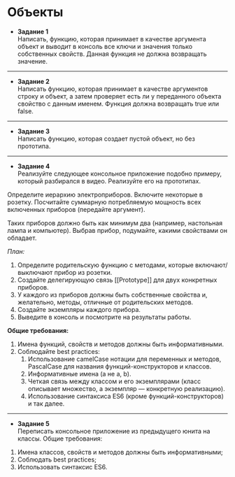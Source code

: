 # Объекты
+ **Задание 1**<br>
Написать, функцию, которая принимает в качестве аргумента объект и выводит в консоль 
все ключи и значения только собственных свойств. Данная функция не должна возвращать 
значение.

___
+ **Задание 2**<br>
Написать функцию, которая принимает в качестве аргументов строку и объект,
а затем проверяет есть ли у переданного объекта свойство с данным именем. 
Функция должна возвращать true или false.

___
+ **Задание 3**<br>
Написать функцию, которая создает пустой объект, но без прототипа.

___
+ **Задание 4**<br>
Реализуйте следующее консольное приложение подобно примеру, который разбирался в видео. Реализуйте его на прототипах.

Определите иерархию электроприборов. Включите некоторые в розетку. Посчитайте суммарную потребляемую мощность всех включенных приборов (передайте аргумент). 

Таких приборов должно быть как минимум два (например, настольная лампа и компьютер). Выбрав прибор, подумайте, какими свойствами он обладает.

*План:*
1. Определите родительскую функцию с методами, которые включают/выключают прибор из розетки.
2. Создайте делегирующую связь [[Prototype]] для двух конкретных приборов.
3. У каждого из приборов должны быть собственные свойства и, желательно, методы, отличные от родительских методов.
4. Создайте экземпляры каждого прибора.
5. Выведите в консоль и посмотрите на результаты работы.

**Общие требования:**
1. Имена функций, свойств и методов должны быть информативными.
2. Соблюдайте best practices:
   1. Использование camelCase нотации для переменных и методов, PascalCase для названия функций-конструкторов и классов.
   2. Информативные имена (а не a, b).
   3. Четкая связь между классом и его экземплярами (класс описывает множество, а экземпляр — конкретную реализацию).
   4. Использование синтаксиса ES6 (кроме функций-конструкторов) и так далее.
___
+ **Задание 5**<br>
Переписать консольное приложение из предыдущего юнита на классы.
Общие требования:
1. Имена классов, свойств и методов должны быть информативными;
2. Соблюдать best practices;
3. Использовать синтаксис ES6.